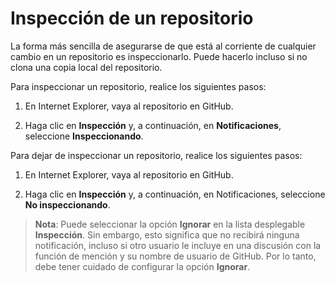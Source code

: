 # Inspección de un repositorio

La forma más sencilla de asegurarse de que está al corriente de cualquier cambio en un repositorio es inspeccionarlo. Puede hacerlo incluso si no clona una copia local del repositorio.

Para inspeccionar un repositorio, realice los siguientes pasos:

1.  En Internet Explorer, vaya al repositorio en GitHub.

2.  Haga clic en **Inspección** y, a continuación, en **Notificaciones**, seleccione **Inspeccionando**.

Para dejar de inspeccionar un repositorio, realice los siguientes pasos:

1.  En Internet Explorer, vaya al repositorio en GitHub.

2.  Haga clic en **Inspección** y, a continuación, en Notificaciones, seleccione **No inspeccionando**.

> **Nota**: Puede seleccionar la opción **Ignorar** en la lista desplegable **Inspección**. Sin embargo, esto significa que no recibirá ninguna notificación, incluso si otro usuario le incluye en una discusión con la función de mención y su nombre de usuario de GitHub. Por lo tanto, debe tener cuidado de configurar la opción **Ignorar**.
